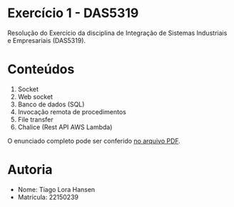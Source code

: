 # Exercício 1 - DAS5319
Resolução do Exercício da disciplina de Integração de Sistemas Industriais e Empresariais (DAS5319).

# Conteúdos
1. Socket
2. Web socket
3. Banco de dados (SQL)
4. Invocação remota de procedimentos
5. File transfer
6. Chalice (Rest API AWS Lambda)

O enunciado completo pode ser conferido [no arquivo PDF](Exercicios%20de%20Integracao%20de%20Sistemas.pdf).

# Autoria
- Nome: Tiago Lora Hansen
- Matrícula: 22150239